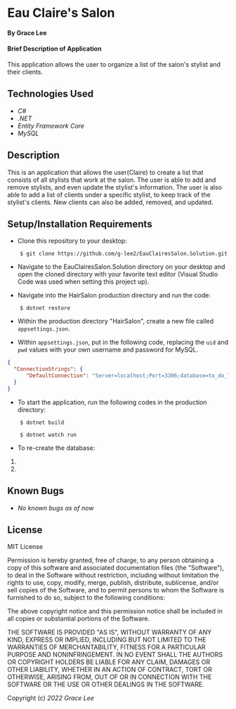 # Eau Claire's Salon

#### By Grace Lee

#### Brief Description of Application
This application allows the user to organize a list of the salon's stylist and their clients.

## Technologies Used

* _C#_
* _.NET_
* _Entity Framework Core_
* _MySQL_

## Description
This is an application that allows the user(Claire) to create a list that consists of all stylists that work at the salon. The user is able to add and remove stylists, and even update the stylist's information. The user is also able to add a list of clients under a specific stylist, to keep track of the stylist's clients. New clients can also be added, removed, and updated.

## Setup/Installation Requirements
* Clone this repository to your desktop:
```
    $ git clone https://github.com/g-lee2/EauClairesSalon.Solution.git
```
* Navigate to the EauClairesSalon.Solution directory on your desktop and open the cloned directory with your favorite text editor (Visual Studio Code was used when setting this project up).

* Navigate into the HairSalon production directory and run the code:
```
    $ dotnet restore
```
* Within the production directory "HairSalon", create a new file called `appsettings.json`.

* Within `appsettings.json`, put in the following code, replacing the `uid` and `pwd` values with your own username and password for MySQL. 

```json
{
  "ConnectionStrings": {
      "DefaultConnection": "Server=localhost;Port=3306;database=to_do_list_with_ef_core;uid=root;pwd=epicodus;"
  }
}
```

* To start the application, run the following codes in the production directory:
```
    $ dotnet build
```
```
    $ dotnet watch run
```

* To re-create the database:
1. 
2. 

## Known Bugs

* _No known bugs as of now_

## License
MIT License

Permission is hereby granted, free of charge, to any person obtaining a copy
of this software and associated documentation files (the "Software"), to deal
in the Software without restriction, including without limitation the rights
to use, copy, modify, merge, publish, distribute, sublicense, and/or sell
copies of the Software, and to permit persons to whom the Software is
furnished to do so, subject to the following conditions:

The above copyright notice and this permission notice shall be included in all
copies or substantial portions of the Software.

THE SOFTWARE IS PROVIDED "AS IS", WITHOUT WARRANTY OF ANY KIND, EXPRESS OR
IMPLIED, INCLUDING BUT NOT LIMITED TO THE WARRANTIES OF MERCHANTABILITY,
FITNESS FOR A PARTICULAR PURPOSE AND NONINFRINGEMENT. IN NO EVENT SHALL THE
AUTHORS OR COPYRIGHT HOLDERS BE LIABLE FOR ANY CLAIM, DAMAGES OR OTHER
LIABILITY, WHETHER IN AN ACTION OF CONTRACT, TORT OR OTHERWISE, ARISING FROM,
OUT OF OR IN CONNECTION WITH THE SOFTWARE OR THE USE OR OTHER DEALINGS IN THE
SOFTWARE.

Copyright (c) _2022_ _Grace Lee_